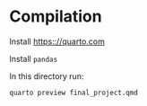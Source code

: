 # Compilation

Install <https:://quarto.com>

Install `pandas`

In this directory run:

`quarto preview final_project.qmd`
